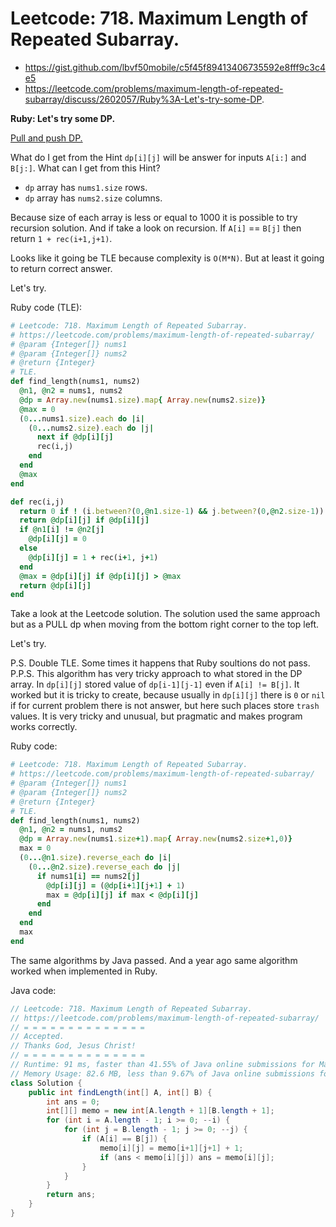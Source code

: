 # Leetcode: 718. Maximum Length of Repeated Subarray.

- https://gist.github.com/lbvf50mobile/c5f45f89413406735592e8fff9c3c4e5
- https://leetcode.com/problems/maximum-length-of-repeated-subarray/discuss/2602057/Ruby%3A-Let's-try-some-DP.

**Ruby: Let's try some DP.**

[Pull and push DP.](https://github.com/Errichto/youtube/wiki/DP-lecture)

What do I get from the Hint `dp[i][j]` will be answer for inputs `A[i:]` and `B[j:]`. What can I get from this Hint?
- `dp` array has `nums1.size` rows.
- `dp` array has `nums2.size` columns.

Because size of each array is less or equal to 1000 it is possible to try recursion solution.
And if take a look on recursion. If `A[i]` == `B[j]` then return `1 + rec(i+1,j+1)`.

Looks like it going be TLE because complexity is `O(M*N)`. But at least it going to return correct answer.

Let's try.

Ruby code (TLE):
```Ruby
# Leetcode: 718. Maximum Length of Repeated Subarray.
# https://leetcode.com/problems/maximum-length-of-repeated-subarray/
# @param {Integer[]} nums1
# @param {Integer[]} nums2
# @return {Integer}
# TLE.
def find_length(nums1, nums2)
  @n1, @n2 = nums1, nums2
  @dp = Array.new(nums1.size).map{ Array.new(nums2.size)}
  @max = 0
  (0...nums1.size).each do |i|
    (0...nums2.size).each do |j|
      next if @dp[i][j]
      rec(i,j)
    end
  end
  @max
end

def rec(i,j)
  return 0 if ! (i.between?(0,@n1.size-1) && j.between?(0,@n2.size-1))
  return @dp[i][j] if @dp[i][j]
  if @n1[i] != @n2[j]
    @dp[i][j] = 0
  else
    @dp[i][j] = 1 + rec(i+1, j+1)
  end
  @max = @dp[i][j] if @dp[i][j] > @max
  return @dp[i][j]
end
```

Take a look at the Leetcode solution. The solution used the same approach but as a PULL dp when moving from the bottom right corner to the top left.

Let's try.

P.S. Double TLE. Some times it happens that Ruby soultions do not pass.
P.P.S. This algorithm has very tricky approach to what stored in the DP array. In `dp[i][j]` stored value of `dp[i-1][j-1]` even if `A[i] != B[j]`. It worked but it is tricky to create, because usually in `dp[i][j]` there is `0` or `nil` if for current problem there is not answer, but here such places store `trash` values. It is very tricky and unusual, but pragmatic and makes program works correctly.

Ruby code:
```Ruby
# Leetcode: 718. Maximum Length of Repeated Subarray.
# https://leetcode.com/problems/maximum-length-of-repeated-subarray/
# @param {Integer[]} nums1
# @param {Integer[]} nums2
# @return {Integer}
# TLE.
def find_length(nums1, nums2)
  @n1, @n2 = nums1, nums2
  @dp = Array.new(nums1.size+1).map{ Array.new(nums2.size+1,0)}
  max = 0
  (0...@n1.size).reverse_each do |i|
    (0...@n2.size).reverse_each do |j|
      if nums1[i] == nums2[j]
        @dp[i][j] = (@dp[i+1][j+1] + 1)
        max = @dp[i][j] if max < @dp[i][j]
      end
    end
  end
  max
end
```
The same algorithms by Java passed. And a year ago same algorithm worked when implemented in Ruby.

Java code:
```Java
// Leetcode: 718. Maximum Length of Repeated Subarray.
// https://leetcode.com/problems/maximum-length-of-repeated-subarray/
// = = = = = = = = = = = = = =
// Accepted.
// Thanks God, Jesus Christ!
// = = = = = = = = = = = = = =
// Runtime: 91 ms, faster than 41.55% of Java online submissions for Maximum Length of Repeated Subarray.
// Memory Usage: 82.6 MB, less than 9.67% of Java online submissions for Maximum Length of Repeated Subarray.
class Solution {
    public int findLength(int[] A, int[] B) {
        int ans = 0;
        int[][] memo = new int[A.length + 1][B.length + 1];
        for (int i = A.length - 1; i >= 0; --i) {
            for (int j = B.length - 1; j >= 0; --j) {
                if (A[i] == B[j]) {
                    memo[i][j] = memo[i+1][j+1] + 1;
                    if (ans < memo[i][j]) ans = memo[i][j];
                }
            }
        }
        return ans;
    }
}
```
